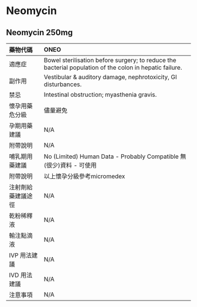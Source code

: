 # Neomycin

## Neomycin 250mg

| 藥物代碼           | ONEO                                                                                                    |
|:-------------------|:--------------------------------------------------------------------------------------------------------|
| 適應症             | Bowel sterilisation before surgery; to reduce the bacterial population of the colon in hepatic failure. |
| 副作用             | Vestibular & auditory damage, nephrotoxicity, GI disturbances.                                          |
| 禁忌               | Intestinal obstruction; myasthenia gravis.                                                              |
| 懷孕用藥危分級     | 儘量避免                                                                                                |
| 孕期用藥建議       | N/A                                                                                                     |
| 附帶說明           | N/A                                                                                                     |
| 哺乳期用藥建議     | No (Limited) Human Data - Probably Compatible 無(很少)資料 - 可使用                                     |
| 附帶說明           | 以上懷孕分級參考micromedex                                                                              |
| 注射劑給藥建議途徑 | N/A                                                                                                     |
| 乾粉稀釋液         | N/A                                                                                                     |
| 輸注點滴液         | N/A                                                                                                     |
| IVP 用法建議       | N/A                                                                                                     |
| IVD 用法建議       | N/A                                                                                                     |
| 注意事項           | N/A                                                                                                     |

